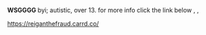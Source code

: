 **WSGGGG** 
byi; autistic, over 13. for more info click the link below , , 

https://reiganthefraud.carrd.co/
